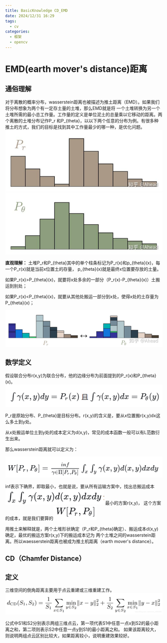 ```yaml
---
title: BasicKnowledge CD_EMD
date: 2024/12/31 16:29
tags:
  - cv
categories:
  - 框架
  - opencv
---
```

# EMD(earth mover's distance)距离

## 通俗理解

对于离散的概率分布，wasserstein距离也被描述为推土距离（EMD）。如果我们将分布想象为两个有一定存土量的土堆，那么EMD就是将
一个土堆转换为另一个土堆所需的最小总工作量。工作量的定义是单位泥土的总量乘以它移动的距离。两个离散的土堆分布记作P_r
和P_{theta}，以以下两个任意的分布为例。有很多种推土的方式，我们的目标是找到其中工作量最少的哪一种，是优化问题。
![img.png](image/P_r.png)
![img_1.png](image/P_{theta}.png)

**直观理解：** 土堆P_r和P_{theta}其中的单个柱条标记为P_r(x)和p_{theta}(x)，每一个P_r(x)就是当前x位置土的存量，
p_{theta}(x)就是最终x位置要存放的土量。

如果P_r(x)>P_{theta}(x)，就要将x处多余的一部分（P_r(x)-P_{theta}(x)）土搬运到别处；

如果P_r(x)<P_{theta}(x)，就要从其他处搬运一部分到x处，使得x处的土存量为P_{theta}(x)；

![img.png](image/P_r_P_{theta}.png)

## 数学定义

假设联合分布r(x,y)为联合分布，他的边缘分布为前面提到的P_r(x)和P_{theta}(x)。
![img.png](image/r(xy).png)

P_r是原始分布、P_{theta}是目标分布。r(x,y)的含义是，要从x位置搬r(x,y)dx这么多土到y处。

从x处搬运单位土到y处的成本定义为d(x,y)，常见的成本函数一般可以有L范数衍生出来。

那么wasserstein距离就可以定义为：

![img.png](image/wasserstein_distance.png)

inf表示下确界，即取最小，也就是说，要从所有运输方案中，找出总搬运成本 ![img.png](image/总搬运成本.png) 最小的方案r(x,y)，
这个方案的成本，就是我们要算的![img.png](image/EMD距离.png)

用推土来解释就是，两个土堆形状确定（P_r和P_{theta}确定）、搬运成本d(x,y)确定，最优的搬运方案r(x,y)下的搬运成本记为
两个土堆之间的wasserstein距离。所以waesserstein距离也被成为推土机距离（earth mover's distance）。

## CD（Chamfer Distance）

## 定义
三维空间的倒角距离主要用于点云重建或三维重建工作。
![img.png](image/CD.png)

公式中S1和S2分别表示两组三维点云，第一项代表S1中任意一点x到S2的最小距离之和，第二项则表示S2中任意一点y到S1的最小距离之和。
如果该距离较大，则说明两组点云区别比较大，如果距离较小，说明重建效果较好。